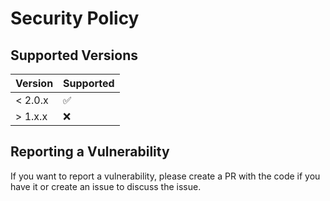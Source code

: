 # Security Policy

## Supported Versions


| Version | Supported          |
| ------- | ------------------ |
| < 2.0.x   | :white_check_mark: |
| > 1.x.x   | :x:                |

## Reporting a Vulnerability

If you want to report a vulnerability, please create a PR with the code if you have it or create an issue to discuss the issue.
